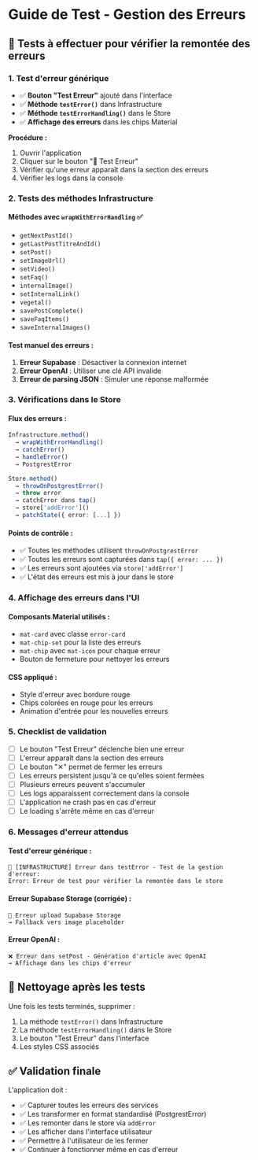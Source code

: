 # Guide de Test - Gestion des Erreurs

## 🧪 **Tests à effectuer pour vérifier la remontée des erreurs**

### **1. Test d'erreur générique**

- ✅ **Bouton "Test Erreur"** ajouté dans l'interface
- ✅ **Méthode `testError()`** dans Infrastructure
- ✅ **Méthode `testErrorHandling()`** dans le Store
- ✅ **Affichage des erreurs** dans les chips Material

**Procédure :**

1. Ouvrir l'application
2. Cliquer sur le bouton "🐛 Test Erreur"
3. Vérifier qu'une erreur apparaît dans la section des erreurs
4. Vérifier les logs dans la console

### **2. Tests des méthodes Infrastructure**

#### **Méthodes avec `wrapWithErrorHandling` ✅**

- `getNextPostId()`
- `getLastPostTitreAndId()`
- `setPost()`
- `setImageUrl()`
- `setVideo()`
- `setFaq()`
- `internalImage()`
- `setInternalLink()`
- `vegetal()`
- `savePostComplete()`
- `saveFaqItems()`
- `saveInternalImages()`

#### **Test manuel des erreurs :**

1. **Erreur Supabase** : Désactiver la connexion internet
2. **Erreur OpenAI** : Utiliser une clé API invalide
3. **Erreur de parsing JSON** : Simuler une réponse malformée

### **3. Vérifications dans le Store**

#### **Flux des erreurs :**

```typescript
Infrastructure.method()
  → wrapWithErrorHandling()
  → catchError()
  → handleError()
  → PostgrestError

Store.method()
  → throwOnPostgrestError()
  → throw error
  → catchError dans tap()
  → store['addError']()
  → patchState({ error: [...] })
```

#### **Points de contrôle :**

- ✅ Toutes les méthodes utilisent `throwOnPostgrestError`
- ✅ Toutes les erreurs sont capturées dans `tap({ error: ... })`
- ✅ Les erreurs sont ajoutées via `store['addError']`
- ✅ L'état des erreurs est mis à jour dans le store

### **4. Affichage des erreurs dans l'UI**

#### **Composants Material utilisés :**

- `mat-card` avec classe `error-card`
- `mat-chip-set` pour la liste des erreurs
- `mat-chip` avec `mat-icon` pour chaque erreur
- Bouton de fermeture pour nettoyer les erreurs

#### **CSS appliqué :**

- Style d'erreur avec bordure rouge
- Chips colorées en rouge pour les erreurs
- Animation d'entrée pour les nouvelles erreurs

### **5. Checklist de validation**

- [ ] Le bouton "Test Erreur" déclenche bien une erreur
- [ ] L'erreur apparaît dans la section des erreurs
- [ ] Le bouton "✕" permet de fermer les erreurs
- [ ] Les erreurs persistent jusqu'à ce qu'elles soient fermées
- [ ] Plusieurs erreurs peuvent s'accumuler
- [ ] Les logs apparaissent correctement dans la console
- [ ] L'application ne crash pas en cas d'erreur
- [ ] Le loading s'arrête même en cas d'erreur

### **6. Messages d'erreur attendus**

#### **Test d'erreur générique :**

```
🧪 [INFRASTRUCTURE] Erreur dans testError - Test de la gestion d'erreur:
Error: Erreur de test pour vérifier la remontée dans le store
```

#### **Erreur Supabase Storage (corrigée) :**

```
🚫 Erreur upload Supabase Storage
→ Fallback vers image placeholder
```

#### **Erreur OpenAI :**

```
❌ Erreur dans setPost - Génération d'article avec OpenAI
→ Affichage dans les chips d'erreur
```

## 🔧 **Nettoyage après les tests**

Une fois les tests terminés, supprimer :

1. La méthode `testError()` dans Infrastructure
2. La méthode `testErrorHandling()` dans le Store
3. Le bouton "Test Erreur" dans l'interface
4. Les styles CSS associés

## ✅ **Validation finale**

L'application doit :

- ✅ Capturer toutes les erreurs des services
- ✅ Les transformer en format standardisé (PostgrestError)
- ✅ Les remonter dans le store via `addError`
- ✅ Les afficher dans l'interface utilisateur
- ✅ Permettre à l'utilisateur de les fermer
- ✅ Continuer à fonctionner même en cas d'erreur
